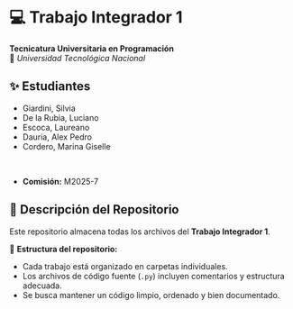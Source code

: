  # 💻 Trabajo Integrador 1 
**Tecnicatura Universitaria en Programación**  
📍 *Universidad Tecnológica Nacional*  

## ✨ Estudiantes  
- Giardini, Silvia
- De la Rubia, Luciano
- Escoca, Laureano
- Dauria, Alex Pedro
- Cordero, Marina Giselle
<br>

- **Comisión:** M2025-7

## 📂 Descripción del Repositorio  
Este repositorio almacena todas los archivos del **Trabajo Integrador 1**.  

📌 **Estructura del repositorio:**  
- Cada trabajo está organizado en carpetas individuales.  
- Los archivos de código fuente (`.py`) incluyen comentarios y estructura adecuada.  
- Se busca mantener un código limpio, ordenado y bien documentado.  

